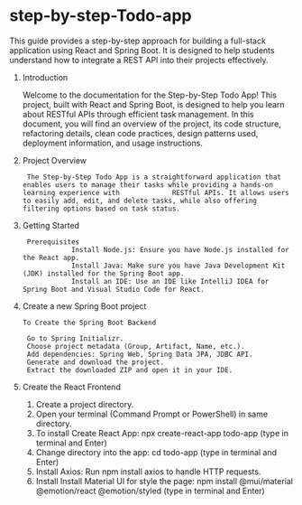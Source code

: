 # step-by-step-Todo-app
This guide provides a step-by-step approach for building a full-stack application using React and Spring Boot. It is designed to help students understand how to integrate a REST API into their projects effectively.

1. Introduction

   Welcome to the documentation for the Step-by-Step Todo App! This project, built with React and Spring Boot, is designed to help you learn about RESTful APIs          through efficient task management.
   In this document, you will find an overview of the project, its code structure, refactoring details, clean code practices, design patterns used, deployment           information, and usage instructions.

2. Project Overview

        The Step-by-Step Todo App is a straightforward application that enables users to manage their tasks while providing a hands-on learning experience with             RESTful APIs. It allows users to easily add, edit, and delete tasks, while also offering filtering options based on task status.

3. Getting Started

        Prerequisites
                   Install Node.js: Ensure you have Node.js installed for the React app.
                   Install Java: Make sure you have Java Development Kit (JDK) installed for the Spring Boot app.
                   Install an IDE: Use an IDE like IntelliJ IDEA for Spring Boot and Visual Studio Code for React.

4. Create a new Spring Boot project

       To Create the Spring Boot Backend

        Go to Spring Initializr.
        Choose project metadata (Group, Artifact, Name, etc.).
        Add dependencies: Spring Web, Spring Data JPA, JDBC API.
        Generate and download the project.
        Extract the downloaded ZIP and open it in your IDE.
6. Create the React Frontend

   1. Create a project directory. 
   2. Open your terminal (Command Prompt or PowerShell) in same directory.
   3. To install Create React App:
        npx create-react-app todo-app (type in terminal and Enter)
   4. Change directory into the app:
        cd todo-app (type in terminal and Enter)
   5. Install Axios:
        Run npm install axios to handle HTTP requests.
   6. Install Install Material UI for style the page:
      npm install @mui/material @emotion/react @emotion/styled (type in terminal and Enter)

 
  
         


        
       


    

   
   


  
